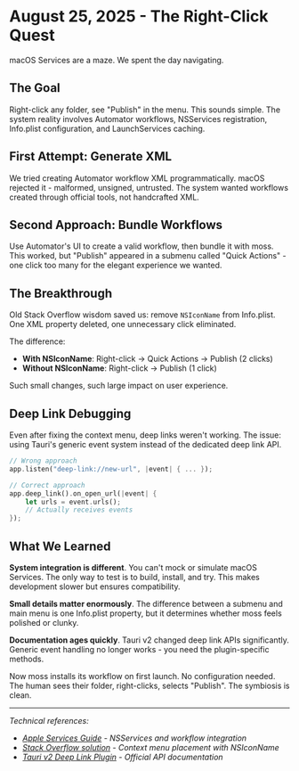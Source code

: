 # August 25, 2025 - The Right-Click Quest

macOS Services are a maze. We spent the day navigating.

## The Goal

Right-click any folder, see "Publish" in the menu. This sounds simple. The system reality involves Automator workflows, NSServices registration, Info.plist configuration, and LaunchServices caching.

## First Attempt: Generate XML

We tried creating Automator workflow XML programmatically. macOS rejected it - malformed, unsigned, untrusted. The system wanted workflows created through official tools, not handcrafted XML.

## Second Approach: Bundle Workflows

Use Automator's UI to create a valid workflow, then bundle it with moss. This worked, but "Publish" appeared in a submenu called "Quick Actions" - one click too many for the elegant experience we wanted.

## The Breakthrough

Old Stack Overflow wisdom saved us: remove `NSIconName` from Info.plist. One XML property deleted, one unnecessary click eliminated.

The difference:
- **With NSIconName**: Right-click → Quick Actions → Publish (2 clicks)
- **Without NSIconName**: Right-click → Publish (1 click)

Such small changes, such large impact on user experience.

## Deep Link Debugging

Even after fixing the context menu, deep links weren't working. The issue: using Tauri's generic event system instead of the dedicated deep link API.

```rust
// Wrong approach
app.listen("deep-link://new-url", |event| { ... });

// Correct approach  
app.deep_link().on_open_url(|event| {
    let urls = event.urls();
    // Actually receives events
});
```

## What We Learned

**System integration is different**. You can't mock or simulate macOS Services. The only way to test is to build, install, and try. This makes development slower but ensures compatibility.

**Small details matter enormously**. The difference between a submenu and main menu is one Info.plist property, but it determines whether moss feels polished or clunky.

**Documentation ages quickly**. Tauri v2 changed deep link APIs significantly. Generic event handling no longer works - you need the plugin-specific methods.

Now moss installs its workflow on first launch. No configuration needed. The human sees their folder, right-clicks, selects "Publish". The symbiosis is clean.

---

*Technical references:*
- *[Apple Services Guide](https://developer.apple.com/library/archive/documentation/LanguagesUtilities/Conceptual/MacAutomationScriptingGuide/MakeaSystem-WideService.html) - NSServices and workflow integration*
- *[Stack Overflow solution](https://stackoverflow.com/questions/445872/) - Context menu placement with NSIconName*  
- *[Tauri v2 Deep Link Plugin](https://v2.tauri.app/plugin/deep-link/) - Official API documentation*